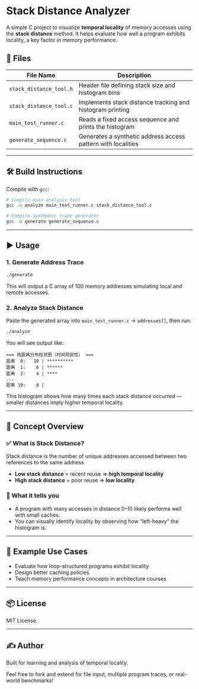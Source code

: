 # Stack Distance Analyzer

A simple C project to visualize **temporal locality** of memory accesses using the **stack distance** method. It helps evaluate how well a program exhibits locality, a key factor in memory performance.

## 📁 Files

| File Name               | Description |
|------------------------|-------------|
| `stack_distance_tool.h`| Header file defining stack size and histogram bins |
| `stack_distance_tool.c`| Implements stack distance tracking and histogram printing |
| `main_test_runner.c`   | Reads a fixed access sequence and prints the histogram |
| `generate_sequence.c`  | Generates a synthetic address access pattern with localities |

---

## 🛠️ Build Instructions

Compile with `gcc`:

```bash
# Compile main analysis tool
gcc -o analyze main_test_runner.c stack_distance_tool.c

# Compile synthetic trace generator
gcc -o generate generate_sequence.c
```

---

## ▶️ Usage

### 1. Generate Address Trace

```bash
./generate
```

This will output a C array of 100 memory addresses simulating local and remote accesses.

### 2. Analyze Stack Distance

Paste the generated array into `main_test_runner.c` → `addresses[]`, then run:

```bash
./analyze
```

You will see output like:

```
=== 栈距离分布柱状图（时间局部性） ===
距离  0:   10 | **********
距离  1:    6 | ******
距离  2:    4 | ****
...
距离 19:    0 |
```

This histogram shows how many times each stack distance occurred — smaller distances imply higher temporal locality.

---

## 📖 Concept Overview

### ✅ What is Stack Distance?

Stack distance is the number of unique addresses accessed between two references to the same address.

- **Low stack distance** = recent reuse ⇒ **high temporal locality**
- **High stack distance** = poor reuse ⇒ **low locality**

### 🧪 What it tells you

- A program with many accesses in distance 0–10 likely performs well with small caches.
- You can visually identify locality by observing how “left-heavy” the histogram is.

---

## 📌 Example Use Cases

- Evaluate how loop-structured programs exhibit locality
- Design better caching policies
- Teach memory performance concepts in architecture courses

---

## 📦 License

MIT License.

---

## ✍️ Author

Built for learning and analysis of temporal locality.

Feel free to fork and extend for file input, multiple program traces, or real-world benchmarks!
